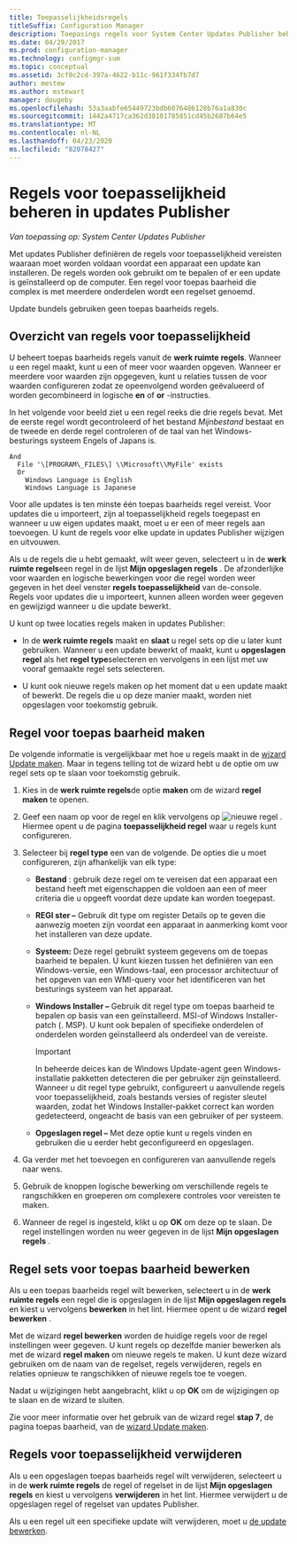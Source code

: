 ```yaml
---
title: Toepasselijkheidsregels
titleSuffix: Configuration Manager
description: Toepasings regels voor System Center Updates Publisher beheren
ms.date: 04/29/2017
ms.prod: configuration-manager
ms.technology: configmgr-sum
ms.topic: conceptual
ms.assetid: 3cf0c2cd-397a-4622-b11c-961f334fb7d7
author: mestew
ms.author: mstewart
manager: dougeby
ms.openlocfilehash: 53a3aabfe65449723bdb6076486128b76a1a830c
ms.sourcegitcommit: 1442a4717ca362d38101785851cd45b2687b64e5
ms.translationtype: MT
ms.contentlocale: nl-NL
ms.lasthandoff: 04/23/2020
ms.locfileid: "82078427"
---
```

# <a name="manage-applicability-rules-in-updates-publisher"></a>Regels voor toepasselijkheid beheren in updates Publisher

*Van toepassing op: System Center Updates Publisher*

Met updates Publisher definiëren de regels voor toepasselijkheid vereisten waaraan moet worden voldaan voordat een apparaat een update kan installeren. De regels worden ook gebruikt om te bepalen of er een update is geïnstalleerd op de computer. Een regel voor toepas baarheid die complex is met meerdere onderdelen wordt een regelset genoemd.

Update bundels gebruiken geen toepas baarheids regels.

## <a name="overview-of-applicability-rules"></a>Overzicht van regels voor toepasselijkheid
U beheert toepas baarheids regels vanuit de **werk ruimte regels**. Wanneer u een regel maakt, kunt u een of meer voor waarden opgeven. Wanneer er meerdere voor waarden zijn opgegeven, kunt u relaties tussen de voor waarden configureren zodat ze opeenvolgend worden geëvalueerd of worden gecombineerd in logische **en** of **or** -instructies.

In het volgende voor beeld ziet u een regel reeks die drie regels bevat. Met de eerste regel wordt gecontroleerd of het bestand *Mijnbestand* bestaat en de tweede en derde regel controleren of de taal van het Windows-besturings systeem Engels of Japans is.

``` Example
And  
  File '\[PROGRAM\_FILES\] \\Microsoft\\MyFile' exists  
  Or  
    Windows Language is English
    Windows Language is Japanese
```

Voor alle updates is ten minste één toepas baarheids regel vereist. Voor updates die u importeert, zijn al toepasselijkheid regels toegepast en wanneer u uw eigen updates maakt, moet u er een of meer regels aan toevoegen. U kunt de regels voor elke update in updates Publisher wijzigen en uitvouwen.

Als u de regels die u hebt gemaakt, wilt weer geven, selecteert u in de **werk ruimte regels**een regel in de lijst **Mijn opgeslagen regels** . De afzonderlijke voor waarden en logische bewerkingen voor die regel worden weer gegeven in het deel venster **regels toepasselijkheid** van de-console. Regels voor updates die u importeert, kunnen alleen worden weer gegeven en gewijzigd wanneer u die update bewerkt.

U kunt op twee locaties regels maken in updates Publisher:

-   In de **werk ruimte regels** maakt en **slaat** u regel sets op die u later kunt gebruiken. Wanneer u een update bewerkt of maakt, kunt u **opgeslagen regel** als het **regel type**selecteren en vervolgens in een lijst met uw vooraf gemaakte regel sets selecteren.

-   U kunt ook nieuwe regels maken op het moment dat u een update maakt of bewerkt. De regels die u op deze manier maakt, worden niet opgeslagen voor toekomstig gebruik.

## <a name="create-applicability-rule"></a>Regel voor toepas baarheid maken
De volgende informatie is vergelijkbaar met hoe u regels maakt in de [wizard Update maken](create-updates-with-updates-publisher.md#use-the-create-update-wizard). Maar in tegens telling tot de wizard hebt u de optie om uw regel sets op te slaan voor toekomstig gebruik.

1. Kies in de **werk ruimte regels**de optie **maken** om de wizard **regel maken** te openen.

2. Geef een naam op voor de regel en klik vervolgens op ![ nieuwe regel ](media/newrule.png) . Hiermee opent u de pagina **toepasselijkheid regel** waar u regels kunt configureren.

3. Selecteer bij **regel type** een van de volgende. De opties die u moet configureren, zijn afhankelijk van elk type:

   - **Bestand** : gebruik deze regel om te vereisen dat een apparaat een bestand heeft met eigenschappen die voldoen aan een of meer criteria die u opgeeft voordat deze update kan worden toegepast.

   - **REGI ster –** Gebruik dit type om register Details op te geven die aanwezig moeten zijn voordat een apparaat in aanmerking komt voor het installeren van deze update.

   - **Systeem:** Deze regel gebruikt systeem gegevens om de toepas baarheid te bepalen. U kunt kiezen tussen het definiëren van een Windows-versie, een Windows-taal, een processor architectuur of het opgeven van een WMI-query voor het identificeren van het besturings systeem van het apparaat.

   - **Windows Installer –** Gebruik dit regel type om toepas baarheid te bepalen op basis van een geïnstalleerd. MSI-of Windows Installer-patch (. MSP). U kunt ook bepalen of specifieke onderdelen of onderdelen worden geïnstalleerd als onderdeel van de vereiste.

     > [!IMPORTANT]   
     > In beheerde deices kan de Windows Update-agent geen Windows-installatie pakketten detecteren die per gebruiker zijn geïnstalleerd. Wanneer u dit regel type gebruikt, configureert u aanvullende regels voor toepasselijkheid, zoals bestands versies of register sleutel waarden, zodat het Windows Installer-pakket correct kan worden gedetecteerd, ongeacht de basis van een gebruiker of per systeem.

   - **Opgeslagen regel –** Met deze optie kunt u regels vinden en gebruiken die u eerder hebt geconfigureerd en opgeslagen.

4. Ga verder met het toevoegen en configureren van aanvullende regels naar wens.

5. Gebruik de knoppen logische bewerking om verschillende regels te rangschikken en groeperen om complexere controles voor vereisten te maken.

6. Wanneer de regel is ingesteld, klikt u op **OK** om deze op te slaan. De regel instellingen worden nu weer gegeven in de lijst **Mijn opgeslagen regels** .

## <a name="edit-applicability-rule-sets"></a>Regel sets voor toepas baarheid bewerken
Als u een toepas baarheids regel wilt bewerken, selecteert u in de **werk ruimte regels** een regel die is opgeslagen in de lijst **Mijn opgeslagen regels** en kiest u vervolgens **bewerken** in het lint. Hiermee opent u de wizard **regel bewerken** .

Met de wizard **regel bewerken** worden de huidige regels voor de regel instellingen weer gegeven. U kunt regels op dezelfde manier bewerken als met de wizard **regel maken** om nieuwe regels te maken. U kunt deze wizard gebruiken om de naam van de regelset, regels verwijderen, regels en relaties opnieuw te rangschikken of nieuwe regels toe te voegen.

Nadat u wijzigingen hebt aangebracht, klikt u op **OK** om de wijzigingen op te slaan en de wizard te sluiten.

Zie voor meer informatie over het gebruik van de wizard regel **stap 7**, de pagina toepas baarheid, van de [wizard Update maken](create-updates-with-updates-publisher.md#use-the-create-update-wizard).

## <a name="delete-applicability-rules"></a>Regels voor toepasselijkheid verwijderen
Als u een opgeslagen toepas baarheids regel wilt verwijderen, selecteert u in de **werk ruimte regels** de regel of regelset in de lijst **Mijn opgeslagen regels** en kiest u vervolgens **verwijderen** in het lint. Hiermee verwijdert u de opgeslagen regel of regelset van updates Publisher.

Als u een regel uit een specifieke update wilt verwijderen, moet u [de update bewerken](manage-updates-with-updates-publisher.md#edit-updates-and-bundles).
